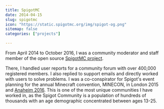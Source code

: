 ```yaml
---
title: SpigotMC
date: 2014-04-15
slug: spigotmc
icon: "https://static.spigotmc.org/img/spigot-og.png"
sitemap: false
categories: ["projects"]

---
```


From April 2014 to October 2016, I was a community moderator and staff member of the open source [SpigotMC project][1].

There, I handled user reports for a community forum with over 400,000 registered members.
I also replied to support emails and directly worked with users to solve problems.
I was a co-conspirator for Spigot's event planning for the annual Minecraft convention, MINECON, in London 2015 and [Anaheim 2016][2].
This is one of the most unique communities I have worked in, as the Spigot Community is a population of hundreds of thousands with an age demographic concentrated between ages 13-25.

[1]: https://www.spigotmc.org/wiki/about-spigot/
[2]: https://blog.jwf.io/2016/11/spigotmc-california-minecon/
